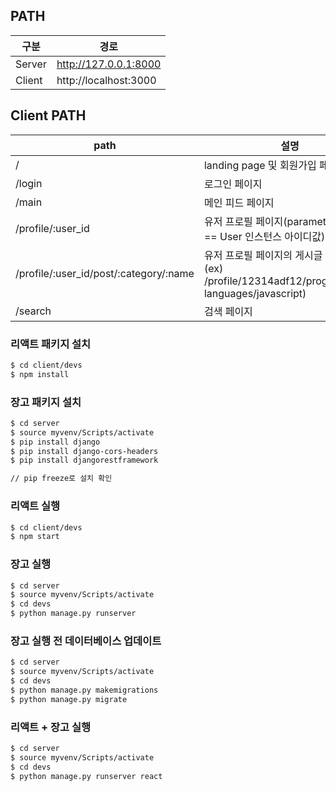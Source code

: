 ## PATH

| 구분   | 경로                  |
| ------ | --------------------- |
| Server | http://127.0.0.1:8000 |
| Client | http://localhost:3000 |

## Client PATH

| path                                   | 설명                                                                                               |
| -------------------------------------- | -------------------------------------------------------------------------------------------------- |
| /                                      | landing page 및 회원가입 페이지                                                                    |
| /login                                 | 로그인 페이지                                                                                      |
| /main                                  | 메인 피드 페이지                                                                                   |
| /profile/:user_id                      | 유저 프로필 페이지(parameter: user_id == User 인스턴스 아이디값)                                   |
| /profile/:user_id/post/:category/:name | 유저 프로필 페이지의 게시글 목록 페이지 (ex) /profile/12314adf12/programming-languages/javascript) |
| /search                                | 검색 페이지                                                                                        |

### 리액트 패키지 설치

```bash
$ cd client/devs
$ npm install
```

### 장고 패키지 설치

```bash
$ cd server
$ source myvenv/Scripts/activate
$ pip install django
$ pip install django-cors-headers
$ pip install djangorestframework

// pip freeze로 설치 확인
```

### 리액트 실행

```bash
$ cd client/devs
$ npm start
```

### 장고 실행

```bash
$ cd server
$ source myvenv/Scripts/activate
$ cd devs
$ python manage.py runserver
```

### 장고 실행 전 데이터베이스 업데이트

```bash
$ cd server
$ source myvenv/Scripts/activate
$ cd devs
$ python manage.py makemigrations
$ python manage.py migrate
```

### 리액트 + 장고 실행

```bash
$ cd server
$ source myvenv/Scripts/activate
$ cd devs
$ python manage.py runserver react
```
